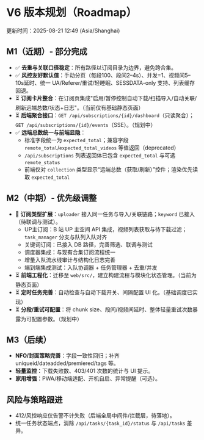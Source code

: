 # V6 版本规划（Roadmap）

更新时间：2025-08-21 12:49 (Asia/Shanghai)

## M1（近期）- 部分完成
- ✅ __去重与关联口径稳定__：所有路径以订阅目录为边界，避免跨合集。
- ✅ __风控友好默认值__：手动分页（每段100、段间2–4s）、并发=1、视频间5–10s延时、统一 UA/Referer/重试/轻睡眠、SESSDATA-only 支持、列表缓存回退。
- ⏳ __订阅卡片整合__：在订阅页集成"启用/暂停控制自动下载/扫描导入/自动关联/刷新远端总数/状态+日志"。（当前仅有基础静态页面）
- ⏳ __后端聚合接口__：`GET /api/subscriptions/{id}/dashboard`（只读聚合）；`GET /api/subscriptions/{id}/events`（SSE）。（规划中）
 - ✅ __远端总数统一与前端显隐__：
   - 标准字段统一为 `expected_total`；兼容字段 `remote_total`/`expected_total_videos` 等值返回（deprecated）
   - `/api/subscriptions` 列表返回体已包含 `expected_total` 与可选 `remote_status`
   - 前端仅对 `collection` 类型显示“远端总数（获取/刷新）”控件；渲染优先读取 `expected_total`

## M2（中期）- 优先级调整
- 🚀 __订阅类型扩展__：`uploader` 接入同一任务与导入/关联链路；`keyword` 已接入（待联调与测试）。
  - UP主订阅：B 站 UP 主空间 API 集成，视频列表获取与待下载过滤；`task_manager` 分支与队列入队对齐
  - 关键词订阅：已接入 DB 路径，完善筛选、联调与测试
  - 调度器集成：与现有合集订阅流程统一
  - 增量入队流水线审计与结构化日志完善
  - 端到端集成测试：入队协调器 + 任务管理器 + 去重/并发
- ⏳ __前端工程化__：迁移至 `web/src/`，建立构建流程与模块化状态管理。（当前为静态页面）
- ⏳ __定时任务完善__：自动检查与自动下载开关、间隔配置 UI 化。（基础调度已实现）
- ⏳ __分段/重试可配置__：将 chunk size、段间/视频间延时、整体轻量重试次数暴露为可配置参数。（规划中）
## M3（后续）
- __NFO/封面策略完善__：字段一致性回归；补齐 uniqueid/dateadded/premiered/tags 等。
- __轻量监控__：下载失败数、403/401 次数的统计与 UI 提示。
- __家用增强__：PWA/移动端适配、开机自启、异常提醒（可选）。

## 风险与策略跟进
- 412/风控响应仅告警不计失败（后端全局中间件/拦截层，待落地）。
- 统一任务状态端点，消除 `/api/tasks/{task_id}/status` 与 `/api/tasks` 差异。
